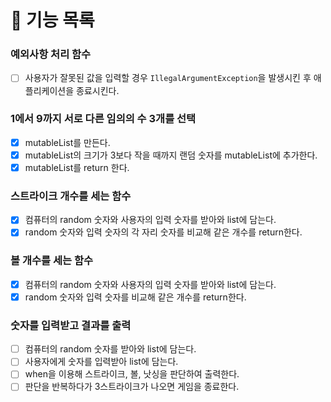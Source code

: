 # 📌 기능 목록

### 예외사항 처리 함수
- [ ] 사용자가 잘못된 값을 입력할 경우 `IllegalArgumentException`을 발생시킨 후 애플리케이션을 종료시킨다.

### 1에서 9까지 서로 다른 임의의 수 3개를 선택
- [x] mutableList를 만든다.
- [x] mutableList의 크기가 3보다 작을 때까지 랜덤 숫자를 mutableList에 추가한다.
- [x] mutableList를 return 한다.

### 스트라이크 개수를 세는 함수
- [x] 컴퓨터의 random 숫자와 사용자의 입력 숫자를 받아와 list에 담는다.
- [x] random 숫자와 입력 숫자의 각 자리 숫자를 비교해 같은 개수를 return한다.

### 볼 개수를 세는 함수
- [x] 컴퓨터의 random 숫자와 사용자의 입력 숫자를 받아와 list에 담는다.
- [x] random 숫자와 입력 숫자를 비교해 같은 개수를 return한다.

### 숫자를 입력받고 결과를 출력
- [ ] 컴퓨터의 random 숫자를 받아와 list에 담는다.
- [ ] 사용자에게 숫자를 입력받아 list에 담는다.
- [ ] when을 이용해 스트라이크, 볼, 낫싱을 판단하여 출력한다.
- [ ] 판단을 반복하다가 3스트라이크가 나오면 게임을 종료한다.